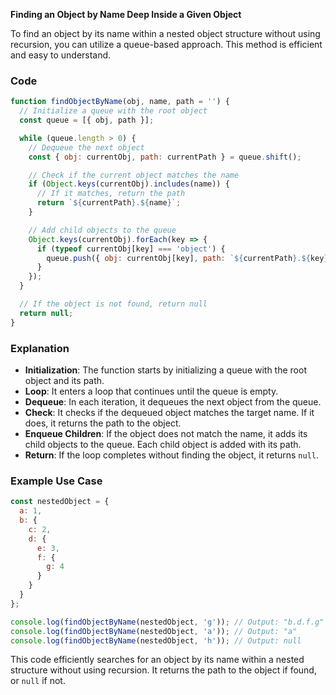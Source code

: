 **Finding an Object by Name Deep Inside a Given Object**

To find an object by its name within a nested object structure without using recursion, you can utilize a queue-based approach. This method is efficient and easy to understand.

### Code

```javascript
function findObjectByName(obj, name, path = '') {
  // Initialize a queue with the root object
  const queue = [{ obj, path }];

  while (queue.length > 0) {
    // Dequeue the next object
    const { obj: currentObj, path: currentPath } = queue.shift();

    // Check if the current object matches the name
    if (Object.keys(currentObj).includes(name)) {
      // If it matches, return the path
      return `${currentPath}.${name}`;
    }

    // Add child objects to the queue
    Object.keys(currentObj).forEach(key => {
      if (typeof currentObj[key] === 'object') {
        queue.push({ obj: currentObj[key], path: `${currentPath}.${key}` });
      }
    });
  }

  // If the object is not found, return null
  return null;
}
```

### Explanation

- **Initialization**: The function starts by initializing a queue with the root object and its path.
- **Loop**: It enters a loop that continues until the queue is empty.
- **Dequeue**: In each iteration, it dequeues the next object from the queue.
- **Check**: It checks if the dequeued object matches the target name. If it does, it returns the path to the object.
- **Enqueue Children**: If the object does not match the name, it adds its child objects to the queue. Each child object is added with its path.
- **Return**: If the loop completes without finding the object, it returns `null`.

### Example Use Case

```javascript
const nestedObject = {
  a: 1,
  b: {
    c: 2,
    d: {
      e: 3,
      f: {
        g: 4
      }
    }
  }
};

console.log(findObjectByName(nestedObject, 'g')); // Output: "b.d.f.g"
console.log(findObjectByName(nestedObject, 'a')); // Output: "a"
console.log(findObjectByName(nestedObject, 'h')); // Output: null
```

This code efficiently searches for an object by its name within a nested structure without using recursion. It returns the path to the object if found, or `null` if not.